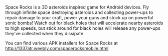 Space Rocks is a 3D asteroids inspired game for Android devices. Fly through infinite space destroying asteroids and collecting power-ups to repair damage to your craft, power your guns and stock up on powerful sonic bombs! Watch out for black holes that will accelerate nearby asteroids to high speeds, but stick around for black holes will release any power-ups they've collected when they dissipate.

You can find various APK installers for Space Rocks at http://1337atr.weebly.com/spacerocksmobile.html